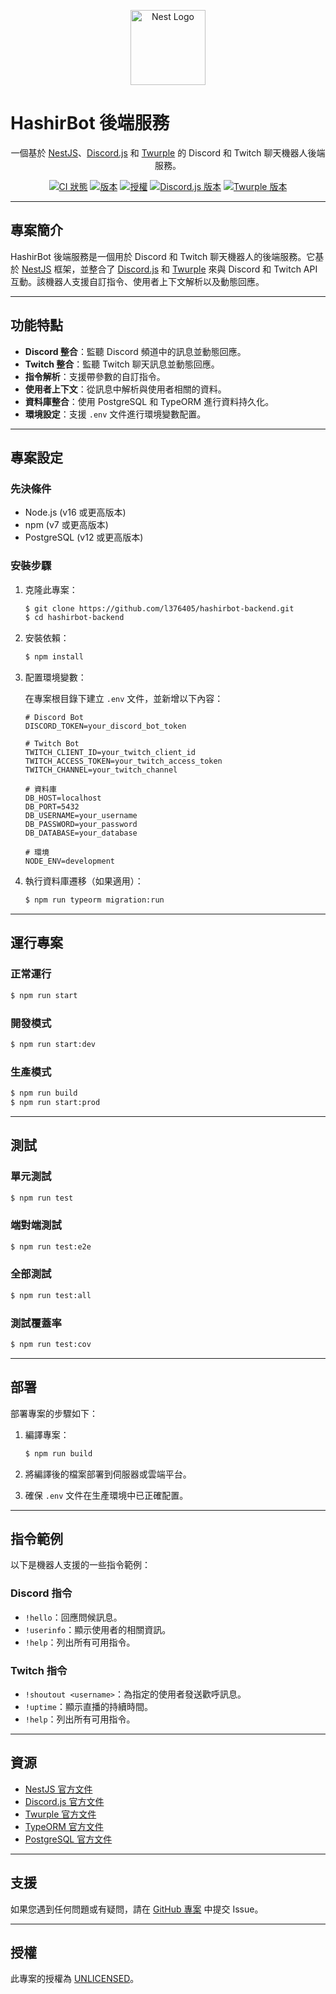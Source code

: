 <p align="center">
  <a href="http://nestjs.com/" target="blank"><img src="https://nestjs.com/img/logo-small.svg" width="120" alt="Nest Logo" /></a>
</p>

# HashirBot 後端服務

<p align="center">一個基於 <a href="http://nestjs.com" target="_blank">NestJS</a>、<a href="https://discord.js.org/" target="_blank">Discord.js</a> 和 <a href="https://twurple.js.org/" target="_blank">Twurple</a> 的 Discord 和 Twitch 聊天機器人後端服務。</p>

<p align="center">
  <a href="https://github.com/l376405/hashirbot-backend/actions/workflows/ci.yml" target="_blank"><img src="https://img.shields.io/github/actions/workflow/status/l376405/hashirbot-backend/ci.yml?branch=main" alt="CI 狀態" /></a>
  <a href="https://github.com/l376405/hashirbot-backend" target="_blank"><img src="https://img.shields.io/github/package-json/v/l376405/hashirbot-backend" alt="版本" /></a>
  <a href="https://github.com/l376405/hashirbot-backend" target="_blank"><img src="https://img.shields.io/github/package-json/license/l376405/hashirbot-backend" alt="授權" /></a>
  <a href="https://discord.js.org/" target="_blank"><img src="https://img.shields.io/badge/discord.js-v14.18.0-blue" alt="Discord.js 版本" /></a>
  <a href="https://twurple.js.org/" target="_blank"><img src="https://img.shields.io/badge/twurple-v7.2.1-purple" alt="Twurple 版本" /></a>
</p>

---

## 專案簡介

HashirBot 後端服務是一個用於 Discord 和 Twitch 聊天機器人的後端服務。它基於 [NestJS](https://nestjs.com) 框架，並整合了 [Discord.js](https://discord.js.org/) 和 [Twurple](https://twurple.js.org/) 來與 Discord 和 Twitch API 互動。該機器人支援自訂指令、使用者上下文解析以及動態回應。

---

## 功能特點

- **Discord 整合**：監聽 Discord 頻道中的訊息並動態回應。
- **Twitch 整合**：監聽 Twitch 聊天訊息並動態回應。
- **指令解析**：支援帶參數的自訂指令。
- **使用者上下文**：從訊息中解析與使用者相關的資料。
- **資料庫整合**：使用 PostgreSQL 和 TypeORM 進行資料持久化。
- **環境設定**：支援 `.env` 文件進行環境變數配置。

---

## 專案設定

### 先決條件

- Node.js (v16 或更高版本)
- npm (v7 或更高版本)
- PostgreSQL (v12 或更高版本)

### 安裝步驟

1. 克隆此專案：

   ```bash
   $ git clone https://github.com/l376405/hashirbot-backend.git
   $ cd hashirbot-backend
   ```

2. 安裝依賴：

   ```bash
   $ npm install
   ```

3. 配置環境變數：

   在專案根目錄下建立 `.env` 文件，並新增以下內容：

   ```env
   # Discord Bot
   DISCORD_TOKEN=your_discord_bot_token

   # Twitch Bot
   TWITCH_CLIENT_ID=your_twitch_client_id
   TWITCH_ACCESS_TOKEN=your_twitch_access_token
   TWITCH_CHANNEL=your_twitch_channel

   # 資料庫
   DB_HOST=localhost
   DB_PORT=5432
   DB_USERNAME=your_username
   DB_PASSWORD=your_password
   DB_DATABASE=your_database

   # 環境
   NODE_ENV=development
   ```

4. 執行資料庫遷移（如果適用）：

   ```bash
   $ npm run typeorm migration:run
   ```

---

## 運行專案

### 正常運行
```bash
$ npm run start
```

### 開發模式

```bash
$ npm run start:dev
```

### 生產模式

```bash
$ npm run build
$ npm run start:prod
```

---

## 測試

### 單元測試

```bash
$ npm run test
```

### 端對端測試

```bash
$ npm run test:e2e
```

### 全部測試

```bash
$ npm run test:all
```

### 測試覆蓋率

```bash
$ npm run test:cov
```

---

## 部署

部署專案的步驟如下：

1. 編譯專案：

   ```bash
   $ npm run build
   ```

2. 將編譯後的檔案部署到伺服器或雲端平台。

3. 確保 `.env` 文件在生產環境中已正確配置。

---

## 指令範例

以下是機器人支援的一些指令範例：

### Discord 指令

- `!hello`：回應問候訊息。
- `!userinfo`：顯示使用者的相關資訊。
- `!help`：列出所有可用指令。

### Twitch 指令

- `!shoutout <username>`：為指定的使用者發送歡呼訊息。
- `!uptime`：顯示直播的持續時間。
- `!help`：列出所有可用指令。

---

## 資源

- [NestJS 官方文件](https://docs.nestjs.com)
- [Discord.js 官方文件](https://discord.js.org/#/docs)
- [Twurple 官方文件](https://twurple.js.org/)
- [TypeORM 官方文件](https://typeorm.io/)
- [PostgreSQL 官方文件](https://www.postgresql.org/docs/)

---

## 支援

如果您遇到任何問題或有疑問，請在 [GitHub 專案](https://github.com/l376405/hashirbot-backend/issues) 中提交 Issue。

---

## 授權

此專案的授權為 [UNLICENSED](https://github.com/l376405/hashirbot-backend/blob/main/LICENSE)。